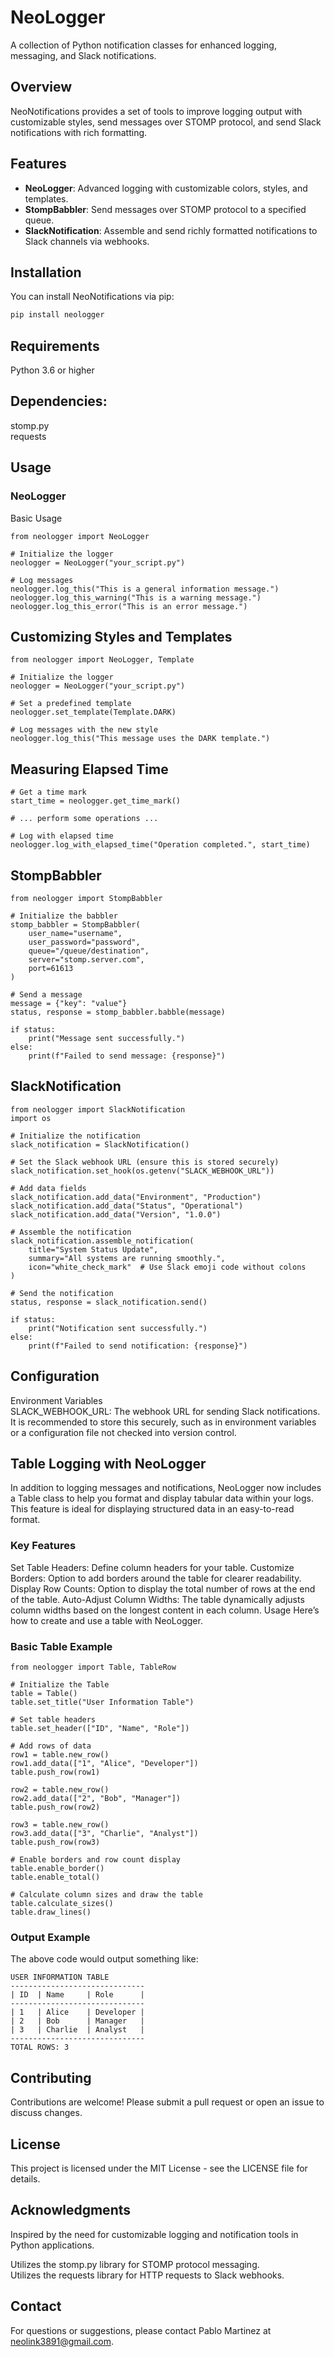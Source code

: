 # NeoLogger

A collection of Python notification classes for enhanced logging, messaging, and Slack notifications.

## Overview

NeoNotifications provides a set of tools to improve logging output with customizable styles, send messages over STOMP protocol, and send Slack notifications with rich formatting.

## Features

- **NeoLogger**: Advanced logging with customizable colors, styles, and templates.
- **StompBabbler**: Send messages over STOMP protocol to a specified queue.
- **SlackNotification**: Assemble and send richly formatted notifications to Slack channels via webhooks.

## Installation

You can install NeoNotifications via pip:

```bash
pip install neologger
```

## Requirements

Python 3.6 or higher

## Dependencies:
stomp.py    
requests

## Usage

### NeoLogger

Basic Usage

```
from neologger import NeoLogger

# Initialize the logger
neologger = NeoLogger("your_script.py")

# Log messages
neologger.log_this("This is a general information message.")
neologger.log_this_warning("This is a warning message.")
neologger.log_this_error("This is an error message.")
```

## Customizing Styles and Templates

```
from neologger import NeoLogger, Template

# Initialize the logger
neologger = NeoLogger("your_script.py")

# Set a predefined template
neologger.set_template(Template.DARK)

# Log messages with the new style
neologger.log_this("This message uses the DARK template.")
```

## Measuring Elapsed Time

```
# Get a time mark
start_time = neologger.get_time_mark()

# ... perform some operations ...

# Log with elapsed time
neologger.log_with_elapsed_time("Operation completed.", start_time)
```

## StompBabbler

```
from neologger import StompBabbler

# Initialize the babbler
stomp_babbler = StompBabbler(
    user_name="username",
    user_password="password",
    queue="/queue/destination",
    server="stomp.server.com",
    port=61613
)

# Send a message
message = {"key": "value"}
status, response = stomp_babbler.babble(message)

if status:
    print("Message sent successfully.")
else:
    print(f"Failed to send message: {response}")
```

## SlackNotification

```
from neologger import SlackNotification
import os

# Initialize the notification
slack_notification = SlackNotification()

# Set the Slack webhook URL (ensure this is stored securely)
slack_notification.set_hook(os.getenv("SLACK_WEBHOOK_URL"))

# Add data fields
slack_notification.add_data("Environment", "Production")
slack_notification.add_data("Status", "Operational")
slack_notification.add_data("Version", "1.0.0")

# Assemble the notification
slack_notification.assemble_notification(
    title="System Status Update",
    summary="All systems are running smoothly.",
    icon="white_check_mark"  # Use Slack emoji code without colons
)

# Send the notification
status, response = slack_notification.send()

if status:
    print("Notification sent successfully.")
else:
    print(f"Failed to send notification: {response}")
```

## Configuration

Environment Variables   
SLACK_WEBHOOK_URL: The webhook URL for sending Slack notifications. It is recommended to store this securely, such as in environment variables or a configuration file not checked into version control.

## Table Logging with NeoLogger

In addition to logging messages and notifications, NeoLogger now includes a Table class to help you format and display tabular data within your logs. This feature is ideal for displaying structured data in an easy-to-read format.

### Key Features
Set Table Headers: Define column headers for your table.
Customize Borders: Option to add borders around the table for clearer readability.
Display Row Counts: Option to display the total number of rows at the end of the table.
Auto-Adjust Column Widths: The table dynamically adjusts column widths based on the longest content in each column.
Usage
Here’s how to create and use a table with NeoLogger.

### Basic Table Example
```
from neologger import Table, TableRow

# Initialize the Table
table = Table()
table.set_title("User Information Table")

# Set table headers
table.set_header(["ID", "Name", "Role"])

# Add rows of data
row1 = table.new_row()
row1.add_data(["1", "Alice", "Developer"])
table.push_row(row1)

row2 = table.new_row()
row2.add_data(["2", "Bob", "Manager"])
table.push_row(row2)

row3 = table.new_row()
row3.add_data(["3", "Charlie", "Analyst"])
table.push_row(row3)

# Enable borders and row count display
table.enable_border()
table.enable_total()

# Calculate column sizes and draw the table
table.calculate_sizes()
table.draw_lines()
```

### Output Example

The above code would output something like:

```
USER INFORMATION TABLE
------------------------------
| ID  | Name     | Role      |
------------------------------
| 1   | Alice    | Developer |
| 2   | Bob      | Manager   |
| 3   | Charlie  | Analyst   |
------------------------------
TOTAL ROWS: 3
```

## Contributing

Contributions are welcome! Please submit a pull request or open an issue to discuss changes.

## License

This project is licensed under the MIT License - see the LICENSE file for details.

## Acknowledgments

Inspired by the need for customizable logging and notification tools in Python applications.

Utilizes the stomp.py library for STOMP protocol messaging.     
Utilizes the requests library for HTTP requests to Slack webhooks.

## Contact

For questions or suggestions, please contact Pablo Martinez at neolink3891@gmail.com.